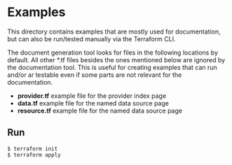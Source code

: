# Examples

This directory contains examples that are mostly used for documentation, but can also be run/tested manually via the Terraform CLI.

The document generation tool looks for files in the following locations by default. All other *.tf files besides the ones mentioned below are ignored by the documentation tool. This is useful for creating examples that can run and/or ar testable even if some parts are not relevant for the documentation.

* **provider.tf** example file for the provider index page
* **data.tf** example file for the named data source page
* **resource.tf** example file for the named data source page

## Run

```
$ terraform init
$ terraform apply
```